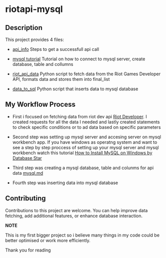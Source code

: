 # riotapi-mysql

## Description

This project provides 4 files: 

  - [api_info](api_info.md) Steps to get a successfull api call

  - [mysql tutorial](mysql.tutorial.py) Tutorial on how to connect to mysql server, create database, table and collumns

  - [riot_api_data](riot_api_data.py) Python script to fetch data from the Riot Games Developer API, formats data and stores them into final_list
  
  - [data_to_sql](data_to_sql.py) Python script that inserts data to mysql database


## My Workflow Process
- First i focused on fetching data from riot dev api [Riot Developer](https://developer.riotgames.com). I created requests for all the data I needed and lastly created statements to check specific conditions or to ad data based on specific parameters

- Second step was setting up mysql server and accesing server on mysql workbench app. If you have windows as operatng system and want to see a step by step proccess of setting up your mysql server and mysql workbench watch this tutorial
  [How to Install MySQL on Windows by Database Star](https://youtu.be/2om3byn2lxs?si=S6or78IJIlKCKr7i)

- Third step was creating a mysql database, table and colunms for api data [mysql.md](mysql.md)

- Fourth step was inserting data into mysql database


## Contributing

Contributions to this project are welcome. You can help improve data fetching, add additional features, or enhance database interaction.


**NOTE**

This is my first bigger project so i believe many things in my code could be better optimised or work more efficiently.


Thank you for reading
